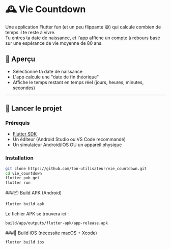 # 🕰️ Vie Countdown

Une application Flutter fun (et un peu flippante 😅) qui calcule combien de temps il te reste à vivre.  
Tu entres ta date de naissance, et l'app affiche un compte à rebours basé sur une espérance de vie moyenne de 80 ans.

## 📱 Aperçu

- Sélectionne ta date de naissance
- L'app calcule une "date de fin théorique"
- Affiche le temps restant en temps réel (jours, heures, minutes, secondes)

---

## 🚀 Lancer le projet

### Prérequis

- [Flutter SDK](https://flutter.dev/docs/get-started/install)
- Un éditeur (Android Studio ou VS Code recommandé)
- Un simulateur Android/iOS OU un appareil physique

### Installation

```bash
git clone https://github.com/ton-utilisateur/vie_countdown.git
cd vie_countdown
flutter pub get
flutter run
```

###📦 Build APK (Android)
```bash
flutter build apk
```

Le fichier APK se trouvera ici :
```bash
build/app/outputs/flutter-apk/app-release.apk
```

###🍏 Build iOS (nécessite macOS + Xcode)
```bash
flutter build ios
```
